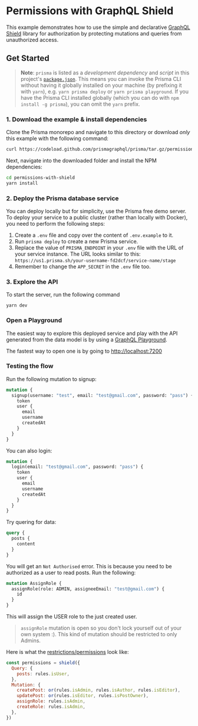# Permissions with GraphQL Shield

This example demonstrates how to use the simple and declarative [GraphQL Shield](https://github.com/maticzav/graphql-shield) library for authorization by protecting mutations and queries from unauthorized access.

## Get Started

> **Note**: `prisma` is listed as a _development dependency_ and _script_ in this project's [`package.json`](./package.json). This means you can invoke the Prisma CLI without having it globally installed on your machine (by prefixing it with `yarn`), e.g. `yarn prisma deploy` or `yarn prisma playground`. If you have the Prisma CLI installed globally (which you can do with `npm install -g prisma`), you can omit the `yarn` prefix.

### 1. Download the example & install dependencies

Clone the Prisma monorepo and navigate to this directory or download _only_ this example with the following command:

```sh
curl https://codeload.github.com/prismagraphql/prisma/tar.gz/permissions-with-shield | tar -xz --strip=2 prisma-master/examples/permissions-with-shield
```

Next, navigate into the downloaded folder and install the NPM dependencies:

```sh
cd permissions-with-shield
yarn install
```

### 2. Deploy the Prisma database service

You can deploy locally but for simplicity, use the Prisma free demo server. To deploy your service to a public cluster (rather than locally with Docker), you need to perform the following steps:

1.  Create a `.env` file and copy over the content of `.env.example` to it.
1.  Run `prisma deploy` to create a new Prisma service.
1.  Replace the value of `PRISMA_ENDPOINT` in your `.env` file with the URL of your service instance. The URL looks similar to this: `https://us1.prisma.sh/your-username-fd2dcf/service-name/stage`
1.  Remember to change the `APP_SECRET` in the `.env` file too.

### 3. Explore the API

To start the server, run the following command

```
yarn dev
```

### Open a Playground

The easiest way to explore this deployed service and play with the API generated from the data model is by using a [GraphQL Playground](https://github.com/graphcool/graphql-playground).

The fastest way to open one is by going to [http://localhost:7200](http://localhost:7200)

### Testing the flow

Run the following mutation to signup:

```graphql
mutation {
  signup(username: "test", email: "test@gmail.com", password: "pass") {
    token
    user {
      email
      username
      createdAt
    }
  }
}
```

You can also login:

```graphql
mutation {
  login(email: "test@gmail.com", password: "pass") {
    token
    user {
      email
      username
      createdAt
    }
  }
}
```

Try quering for data:

```graphql
query {
  posts {
    content
  }
}
```

You will get an `Not Authorised` error. This is because you need to be authorized as a user to read posts. Run the following:

```graphql
mutation AssignRole {
  assignRole(role: ADMIN, assigneeEmail: "test@gmail.com") {
    id
  }
}
```

This will assign the USER role to the just created user.

> `assignRole` mutation is open so you don't lock yourself out of your own system :). This kind of mutation should be restricted to only Admins.

Here is what the [restrictions/permissions](./src/permissions/index.js#L52-L62) look like:

```js
const permissions = shield({
  Query: {
    posts: rules.isUser,
  },
  Mutation: {
    createPost: or(rules.isAdmin, rules.isAuthor, rules.isEditor),
    updatePost: or(rules.isEditor, rules.isPostOwner),
    assignRole: rules.isAdmin,
    createRole: rules.isAdmin,
  },
})
```

